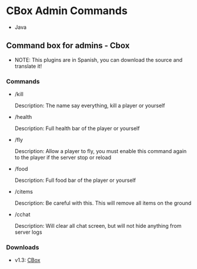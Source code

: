# CBox Admin Commands

* Java

## Command box for admins - Cbox

* NOTE: This plugins are in Spanish, you can download the source and translate it!

### Commands

- /kill <player>  
   
   Description: The name say everything, kill a player or yourself
   
- /health <player>
   
   Description: Full health bar of the player or yourself
   
- /fly <player>
   
   Description: Allow a player to fly, you must enable this command again to the player if the server stop or reload
   
- /food <player>
   
   Description: Full food bar of the player or yourself

- /citems

   Description: Be careful with this. This will remove all items on the ground
   
- /cchat

   Description: Will clear all chat screen, but will not hide anything from server logs

### Downloads

* v1.3: [CBox](https://github.com/Minecraft-Bukkit-Plugins/CBox/releases/tag/v1.3) 


